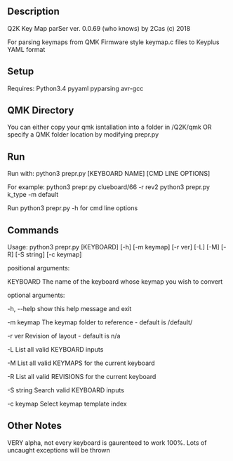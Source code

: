 ## Description

Q2K Key Map parSer ver. 0.0.69 (who knows) by 2Cas (c) 2018

For parsing keymaps from QMK Firmware style keymap.c files to Keyplus YAML format


## Setup

Requires: Python3.4 pyyaml pyparsing
avr-gcc

## QMK Directory

You can either copy your qmk isntallation into a folder in /Q2K/qmk 
OR specify a QMK folder location by modifying prepr.py


## Run
Run with:
python3 prepr.py [KEYBOARD NAME] [CMD LINE OPTIONS]

For example:
python3 prepr.py clueboard/66 -r rev2
python3 prepr.py k_type -m default

Run python3 prepr.py -h for cmd line options

## Commands
Usage: python3 prepr.py [KEYBOARD] [-h] [-m keymap] [-r ver] [-L] [-M] [-R] [-S string] [-c keymap] 

positional arguments:

  KEYBOARD    The name of the keyboard whose keymap you wish to convert

optional arguments:

  -h, --help  show this help message and exit

  -m keymap   The keymap folder to reference - default is /default/
  
  -r ver      Revision of layout - default is n/a
  
  -L          List all valid KEYBOARD inputs
  
  -M          List all valid KEYMAPS for the current keyboard
  
  -R          List all valid REVISIONS for the current keyboard
  
  -S string   Search valid KEYBOARD inputs
  
  -c keymap   Select keymap template index
  


## Other Notes


VERY alpha, not every keyboard is gaurenteed to work 100%. Lots of uncaught exceptions will be thrown
